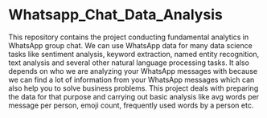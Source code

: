 # Whatsapp_Chat_Data_Analysis
This repository contains the project conducting fundamental analytics in WhatsApp group chat.
We can use WhatsApp data for many data science tasks like sentiment analysis, keyword extraction, named entity recognition, text analysis and several other natural language processing tasks. It also depends on who we are analyzing your WhatsApp messages with because we can find a lot of information from your WhatsApp messages which can also help you to solve business problems. This project deals with preparing the data for that purpose and carrying out basic analysis like avg words per message per person, emoji count, frequently used words by a person etc.
